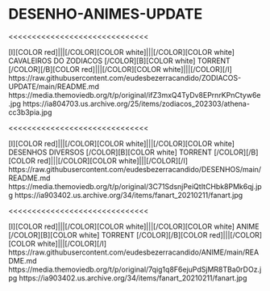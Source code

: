 # DESENHO-ANIMES-UPDATE

<<<<<<<<<<<<<<<<<<<<<<<<<<<<<< 

<channels>
<channel>
<name>[I][COLOR red]|||[/COLOR][COLOR white]|||[/COLOR][COLOR  white] CAVALEIROS DO ZODIACOS [/COLOR][B][COLOR white] TORRENT [/COLOR][/B][COLOR red]|||[/COLOR][COLOR white]|||[/COLOR][/I]</name>
<externallink>https://raw.githubusercontent.com/eudesbezerracandido/ZODIACOS-UPDATE/main/README.md</externallink>
<thumbnail>https://media.themoviedb.org/t/p/original/ifZ3mxQ4TyDv8EPrnrKPnCtyw6e.jpg</thumbnail>
<fanart>https://ia804703.us.archive.org/25/items/zodiacos_202303/athena-cc3b3pia.jpg</fanart>
<info></info>
</channel>
</channels>

<<<<<<<<<<<<<<<<<<<<<<<<<<<<<< 

<channels>
<channel>
<name>[I][COLOR red]|||[/COLOR][COLOR white]|||[/COLOR][COLOR  white] DESENHOS DIVERSOS [/COLOR][B][COLOR white] TORRENT [/COLOR][/B][COLOR red]|||[/COLOR][COLOR white]|||[/COLOR][/I]</name>
<externallink>https://raw.githubusercontent.com/eudesbezerracandido/DESENHOS/main/README.md</externallink>
<thumbnail>https://media.themoviedb.org/t/p/original/3C71SdsnjPeiQtItCHbk8PMk6qj.jpg</thumbnail>
<fanart>https://ia903402.us.archive.org/34/items/fanart_20210211/fanart.jpg</fanart>
<info></info>
</channel>
</channels>

<<<<<<<<<<<<<<<<<<<<<<<<<<<<<< 

<channels>
<channel>
<name>[I][COLOR red]|||[/COLOR][COLOR white]|||[/COLOR][COLOR  white] ANIME [/COLOR][B][COLOR white] TORRENT [/COLOR][/B][COLOR red]|||[/COLOR][COLOR white]|||[/COLOR][/I]</name>
<externallink>https://raw.githubusercontent.com/eudesbezerracandido/ANIME/main/README.md</externallink>
<thumbnail>https://media.themoviedb.org/t/p/original/7qig1q8F6ejuPdSjMR8TBa0rDOz.jpg</thumbnail>
<fanart>https://ia903402.us.archive.org/34/items/fanart_20210211/fanart.jpg</fanart>
<info></info>
</channel>
